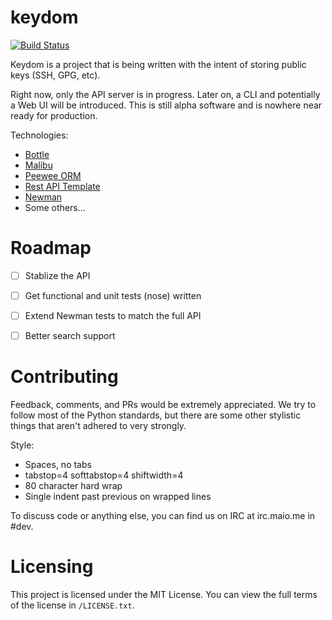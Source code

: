 keydom
======

[![Build Status](https://ci.maio.me/api/badge/github.com/pirogoeth/keydom/status.svg?branch=master)](https://ci.maio.me/github.com/pirogoeth/keydom)

Keydom is a project that is being written with the intent of storing public keys (SSH, GPG, etc).

Right now, only the API server is in progress. Later on, a CLI and potentially a Web UI will be introduced.
This is still alpha software and is nowhere near ready for production.

Technologies:
- [Bottle](http://bottlepy.org)
- [Malibu](https://phabricator.ramcloud.io/project/view/2/)
- [Peewee ORM](http://peewee-orm.com)
- [Rest API Template](https://phabricator.ramcloud.io/diffusion/RAT/)
- [Newman](https://github.com/postmanlabs/newman)
- Some others...


Roadmap
=======

- [ ] Stablize the API
- [ ] Get functional and unit tests (nose) written
- [ ] Extend Newman tests to match the full API
- [ ] Better search support


Contributing
============

Feedback, comments, and PRs would be extremely appreciated. We try to follow most of the Python
standards, but there are some other stylistic things that aren't adhered to very strongly.

Style:
- Spaces, no tabs
- tabstop=4 softtabstop=4 shiftwidth=4
- 80 character hard wrap
- Single indent past previous on wrapped lines

To discuss code or anything else, you can find us on IRC at irc.maio.me in #dev.


Licensing
=========

This project is licensed under the MIT License. You can view the full terms of the license in `/LICENSE.txt`.
